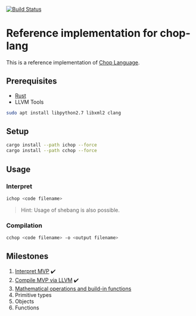 
<a href="https://travis-ci.org/lochbrunner/chop-compiler"><img src="https://travis-ci.org/lochbrunner/chop-compiler.svg?branch=master" alt="Build Status"></a>

# Reference implementation for chop-lang


This is a reference implementation of [Chop Language](https://github.com/lochbrunner/chop-specs/blob/master/README.md).

## Prerequisites

* [Rust](https://www.rust-lang.org/)
* LLVM Tools

```bash
sudo apt install libpython2.7 libxml2 clang
```

## Setup

```bash
cargo install --path ichop --force
cargo install --path cchop --force
```

## Usage

### Interpret

```bash
ichop <code filename>
```

> Hint: Usage of shebang is also possible.

### Compilation

```bash
cchop <code filename> -o <output filename>
```

## Milestones

1. [Interpret MVP](./milestones/1/README.md) :heavy_check_mark:
1. [Compile MVP via LLVM](./milestones/2/README.md) :heavy_check_mark:
1. [Mathematical operations and build-in functions](./milestones/3/README.md)
1. Primitive types
1. Objects
1. Functions